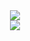 <div align="center"><img src="https://github-readme-stats.vercel.app/api/top-langs/?username=alejandrocalleja&layout=compact&theme=dark&count_private=true&hide_border=true&card_width=445&bg_color=22272E"></div>
<div align="center"><img src="https://github-readme-stats.vercel.app/api?username=alejandrocalleja&show_icons=true&theme=dark&count_private=true&hide_border=true&bg_color=22272E"></div>


<!--
**alejandrocalleja/alejandrocalleja** is a ✨ _special_ ✨ repository because its `README.md` (this file) appears on your GitHub profile.

Here are some ideas to get you started:

- 🔭 I’m currently working on ...
- 🌱 I’m currently learning ...
- 👯 I’m looking to collaborate on ...
- 🤔 I’m looking for help with ...
- 💬 Ask me about ...
- 📫 How to reach me: ...
- 😄 Pronouns: ...
- ⚡ Fun fact: ...
-->
